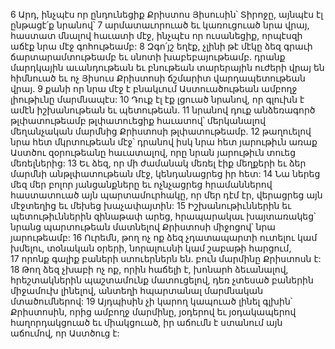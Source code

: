 6 Արդ, ինչպէս որ ընդունեցիք Քրիստոս Յիսուսին՝ Տիրոջը, այնպէս էլ ընթացէ՛ք նրանով՝ 7 արմատաւորուած եւ կառուցուած նրա վրայ, հաստատ մնալով հաւատի մէջ, ինչպէս որ ուսանեցիք, որպէսզի աճէք նրա մէջ գոհութեամբ:
8 Զգո՛յշ եղէք, չլինի թէ մէկը ձեզ գրաւի ճարտարամտութեամբ եւ սնոտի խաբեբայութեամբ. դրանք մարդկային աւանդութեան եւ բնութեան տարերային ուժերի վրայ են հիմնուած եւ ոչ Յիսուս Քրիստոսի ճշմարիտ վարդապետութեան վրայ. 9 քանի որ նրա մէջ է բնակւում Աստուածութեան ամբողջ լիութիւնը մարմնապէս: 10 Դուք էլ էք լցուած նրանով, որ գլուխն է ամէն իշխանութեան եւ պետութեան. 11 նրանով դուք անձեռագործ թլփատութեամբ թլփատուեցիք հաւատով՝ մերկանալով մեղանչական մարմնից Քրիստոսի թլփատութեամբ. 12 թաղուելով նրա հետ մկրտութեան մէջ՝ դրանով իսկ նրա հետ յարութիւն առաք Աստծու զօրութեանը հաւատալով, որը նրան յարութիւն տուեց մեռելներից: 13 Եւ ձեզ, որ մի ժամանակ մեռել էիք մեղքերի եւ ձեր մարմնի անթլփատութեան մէջ, կենդանացրեց իր հետ: 14 Նա ներեց մեզ մեր բոլոր յանցանքները եւ ոչնչացրեց հրամաններով հաստատուած այն պարտամուրհակը, որ մեր դէմ էր, վերացրեց այն մէջտեղից եւ մեխեց խաչափայտին: 15 Իշխանութիւններին եւ պետութիւններին զինաթափ արեց, հրապարակաւ խայտառակեց՝ նրանց պարտութեան մատնելով Քրիստոսի միջոցով՝ նրա յարութեամբ:
16 Ուրեմն, թող ոչ ոք ձեզ չդատապարտի ուտելու կամ խմելու, տօնական օրերի, նորալուսնի կամ շաբաթի հարցում, 17 որոնք գալիք բաների ստուերներն են. բուն մարմինը Քրիստոսն է: 18 Թող ձեզ չխաբի ոչ ոք, որին հաճելի է, խոնարհ ձեւանալով, հրեշտակներին պաշտամունք մատուցելով, դեռ չտեսած բաներին միջամուխ լինելով, անտեղի հպարտանալ մարմնական մտածումներով: 19 Այդպիսին չի կարող կապուած լինել գլխին՝ Քրիստոսին, որից ամբողջ մարմինը, յօդերով եւ յօդակապերով հաղորդակցուած եւ միակցուած, իր աճումն է ստանում այն աճումով, որ Աստծուց է:
